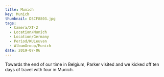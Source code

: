 ```yaml
---
title: Munich
key: Munich
thumbnail: DSCF8803.jpg
tags:
  - Camera/XT-2
  - Location/Munich
  - Location/Germany
  - Period/KULeuven
  - AlbumGroup/Munich
date: 2019-07-06
---
```

Towards the end of our time in Belgium, Parker visited and we kicked off ten days of travel with four in Munich.
